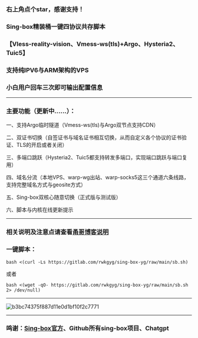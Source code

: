 
### 右上角点个star，感谢支持！
### Sing-box精装桶一键四协议共存脚本
### 【Vless-reality-vision、Vmess-ws(tls)+Argo、Hysteria2、Tuic5】
### 支持纯IPV6与ARM架构的VPS
### 小白用户回车三次即可输出配置信息
--------------------------------------------------------------
### 主要功能（更新中……）：
一、支持Argo临时隧道（Vmess-ws(tls)与Argo双节点支持CDN）
 
二、双证书切换（自签证书与域名证书相互切换，从而自定义各个协议的证书验证、TLS的开启或者关闭）

三、多端口跳跃（Hysteria2、Tuic5都支持转发多端口，实现端口跳跃与端口复用）

四、域名分流（本地VPS、warp-wg出站、warp-socks5这三个通道六条线路，支持完整域名方式与geosite方式）

五、Sing-box双核心随意切换（正式版与测试版）

六、脚本与内核在线更新提示

--------------------------------------------------------------------------------------

### 相关说明及注意点请查看[甬哥博客说明](https://ygkkk.blogspot.com/2023/10/sing-box-yg.html)

### 一键脚本：
```
bash <(curl -Ls https://gitlab.com/rwkgyg/sing-box-yg/raw/main/sb.sh)
```
或者
```
bash <(wget -qO- https://gitlab.com/rwkgyg/sing-box-yg/raw/main/sb.sh 2> /dev/null)
```

-----------------------------------

![b3bc74375f887d11e0d1bf10f2c7771](https://github.com/yonggekkk/sing-box-yg/assets/121604513/9ec9d9d4-80c3-488a-ac65-8fd591558770)

---------------------------------------

### 鸣谢：[Sing-box官方](https://github.com/SagerNet/sing-box)、Github所有sing-box项目、Chatgpt
